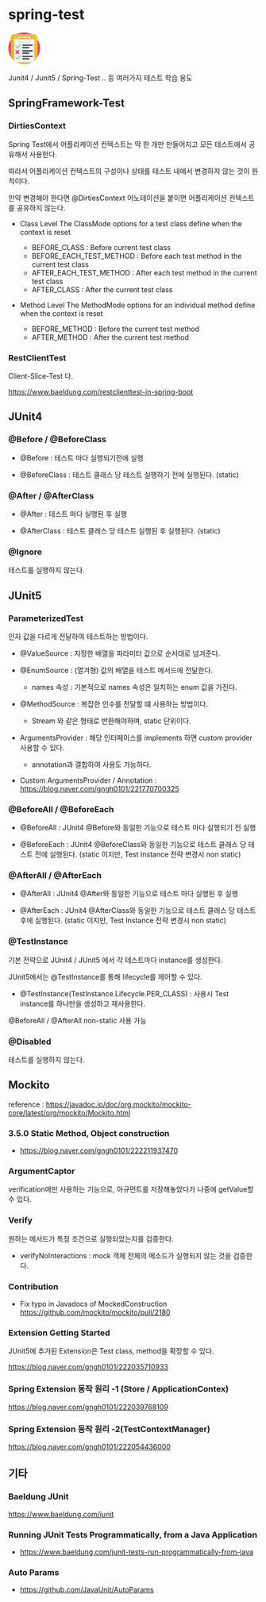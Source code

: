 # spring-test

![logo](/doc/img/test.png)

Junit4 / Junit5 / Spring-Test .. 등 여러가지 테스트 학습 용도


## SpringFramework-Test

### DirtiesContext

Spring Test에서 어플리케이션 컨텍스트는 딱 한 개만 만들어지고 모든 테스트에서 공유해서 사용한다. 

따라서 어플리케이션 컨텍스트의 구성이나 상태를 테스트 내에서 변경하지 않는 것이 원칙이다. 

만약 변경해야 한다면 @DirtiesContext 어노테이션을 붙이면 어플리케이션 컨텍스트를 공유하지 않는다. 


- Class Level
The ClassMode options for a test class define when the context is reset
  - BEFORE_CLASS : Before current test class
  - BEFORE_EACH_TEST_METHOD : Before each test method in the current test class
  - AFTER_EACH_TEST_METHOD : After each test method in the current test class
  - AFTER_CLASS : After the current test class

- Method Level
The MethodMode options for an individual method define when the context is reset
  - BEFORE_METHOD : Before the current test method
  - AFTER_METHOD : After the current test method

### RestClientTest 

Client-Slice-Test 다. 

https://www.baeldung.com/restclienttest-in-spring-boot 


## JUnit4

### @Before / @BeforeClass

- @Before : 테스트 마다 실행되기전에 실행

- @BeforeClass : 테스트 클래스 당 테스트 실행하기 전에 실행된다. (static)

### @After / @AfterClass

- @After : 테스트 마다 실행된 후 실행

- @AfterClass : 테스트 클래스 당 테스트 실행된 후 실행된다. (static)

### @Ignore

테스트를 실행하지 않는다.

## JUnit5

### ParameterizedTest

인자 값을 다르게 전달하여 테스트하는 방법이다. 

- @ValueSource : 지정한 배열을 파라미터 값으로 순서대로 넘겨준다.

- @EnumSource : (열겨형) 값의 배열을 테스트 메서드에 전달한다.
  - names 속성 : 기본적으로 names 속성은 일치하는 enum 값을 가진다.

- @MethodSource : 복잡한 인수를 전달할 떄 사용하는 방법이다. 
  - Stream<Arguments> 와 같은 형태로 반환해야하며, static 단위이다. 
  
- ArgumentsProvider : 해당 인터페이스를 implements 하면 custom provider 사용할 수 있다. 
  - annotation과 결합하여 사용도 가능하다. 
  

- Custom ArgumentsProvider / Annotation : https://blog.naver.com/gngh0101/221770700325


### @BeforeAll / @BeforeEach

- @BeforeAll : JUnit4 @Before와 동일한 기능으로 테스트 마다 실행되기 전 실행

- @BeforeEach : JUnit4 @BeforeClass와 동일한 기능으로 테스트 클래스 당 테스트 전에 실행된다. (static 이지만, Test Instance 전략 변경시 non static)


### @AfterAll / @AfterEach

- @AfterAll : JUnit4 @After와 동일한 기능으로 테스트 마다 실행된 후 실행

- @AfterEach : JUnit4 @AfterClass와 동일한 기능으로 테스트 클래스 당 테스트 후에 실행된다. (static 이지만, Test Instance 전략 변경시 non static)


### @TestInstance
              
기본 전략으로 JUnit4 / JUnit5 에서 각 테스트마다 instance를 생성한다. 

JUnit5에서는 @TestInstance를 통해 lifecycle를 제어할 수 있다. 
              
- @TestInstance(TestInstance.Lifecycle.PER_CLASS) : 사용시 Test instance를 하나만을 생성하고 재사용한다. 

@BeforeAll / @AfterAll non-static 사용 가능

### @Disabled

테스트를 실행하지 않는다.              
 
## Mockito

reference : https://javadoc.io/doc/org.mockito/mockito-core/latest/org/mockito/Mockito.html

### 3.5.0 Static Method, Object construction
- https://blog.naver.com/gngh0101/222211937470

### ArgumentCaptor

verification에만 사용하는 기능으로, 아규먼트를 저장해놓았다가 나중에 getValue할 수 있다. 


### Verify 

원하는 메서드가 특정 조건으로 실행되었는지를 검증한다. 

- verifyNoInteractions : mock 객체 전체의 메소드가 실행되지 않는 것을 검증한다. 


### Contribution

- Fix typo in Javadocs of MockedConstruction 
https://github.com/mockito/mockito/pull/2180


### Extension Getting Started

JUnit5에 추가된 Extension은 Test class, method을 확장할 수 있다.

https://blog.naver.com/gngh0101/222035710933


### Spring Extension 동작 원리 -1 (Store / ApplicationContex)

https://blog.naver.com/gngh0101/222039768109

### Spring Extension 동작 원리 -2(TestContextManager)

https://blog.naver.com/gngh0101/222054436000


## 기타 

### Baeldung JUnit
https://www.baeldung.com/junit

### Running JUnit Tests Programmatically, from a Java Application
- https://www.baeldung.com/junit-tests-run-programmatically-from-java


### Auto Params

- https://github.com/JavaUnit/AutoParams